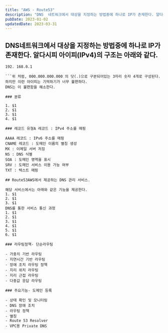 ```yaml
---
title: "AWS - Route53"
description: "DNS  네트워크에서 대상을 지정하는 방법중에 하나로 IP가 존재한다. 알다시피 아이피(IPv4)의 구조는 아래와 같다.  192.168.0.1   위 처럼, 000.000.000.000 의 닷(.)으로 구분되어있는 3자리 숫자 4개로 구성된다. 하지만 이런 아이피는 기억하기가 너무 불..."
pubDate: 2023-01-02
updatedDate: 2023-03-31
---
```


## DNS네트워크에서 대상을 지정하는 방법중에 하나로 IP가 존재한다. 알다시피 아이피(IPv4)의 구조는 아래와 같다.

```
192. 168.0.1

```위 처럼, 000.000.000.000 의 닷(.)으로 구분되어있는 3자리 숫자 4개로 구성된다. 하지만 이런 아이피는 기억하기가 너무 불편하다.
DNS는 이 불편함을 해소한다.

### 분류

1. $1
2. $1
3. $1
4. $1

### 레코드 유형A 레코드 : IPv4 주소를 매핑

AAAA 레코드 : IPv6 주소를 매핑
CNAME 레코드 : 도메인 이름의 별칭 생성
MX : 이메일 서버 저징
NS : DNS 식별
SOA : 도메인 영역을 표시
SRV : 도메인 서비스 이용 가능 여부
TXT : 텍스트 매핑

## Route53AWS에서 제공하는 DNS 관리 서비스.

해당 서비스에서는 아래와 같은 기능을 제공한다.
1. $1
2. $1
3. $1
DNS를 통한 서비스 통신 과정
1. $1
2. $1
3. $1
4. $1
5. $1
6. $1

### 라우팅정책- 단순라우팅

- 가중치 기반 라우팅
- 지연시간 기반 라우팅
- 장애 조치 라우팅 정책
- 지리 위치 라우팅
- 지리 근접 라우팅
- 다중값 응답 라우팅

### 주요기능- 도메인 등록

- 상태 확인 및 모니터링
- DNS 장애 조치
- 라우팅 정책
- 별칭
- Route 53 Resolver
- VPC용 Private DNS